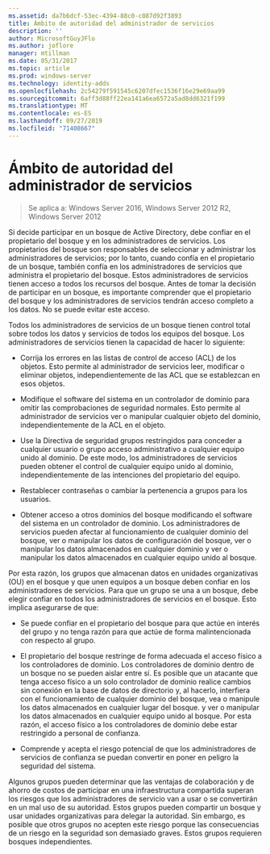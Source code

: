 ```yaml
---
ms.assetid: da7b6dcf-53ec-4394-88c0-c087d92f3893
title: Ámbito de autoridad del administrador de servicios
description: ''
author: MicrosoftGuyJFlo
ms.author: joflore
manager: mtillman
ms.date: 05/31/2017
ms.topic: article
ms.prod: windows-server
ms.technology: identity-adds
ms.openlocfilehash: 2c54279f591545c6207dfec1536f16e29e69aa99
ms.sourcegitcommit: 6aff3d88ff22ea141a6ea6572a5ad8dd6321f199
ms.translationtype: MT
ms.contentlocale: es-ES
ms.lasthandoff: 09/27/2019
ms.locfileid: "71408667"
---
```

# <a name="service-administrator-scope-of-authority"></a>Ámbito de autoridad del administrador de servicios

>Se aplica a: Windows Server 2016, Windows Server 2012 R2, Windows Server 2012

Si decide participar en un bosque de Active Directory, debe confiar en el propietario del bosque y en los administradores de servicios. Los propietarios del bosque son responsables de seleccionar y administrar los administradores de servicios; por lo tanto, cuando confía en el propietario de un bosque, también confía en los administradores de servicios que administra el propietario del bosque. Estos administradores de servicios tienen acceso a todos los recursos del bosque. Antes de tomar la decisión de participar en un bosque, es importante comprender que el propietario del bosque y los administradores de servicios tendrán acceso completo a los datos. No se puede evitar este acceso.  
  
Todos los administradores de servicios de un bosque tienen control total sobre todos los datos y servicios de todos los equipos del bosque. Los administradores de servicios tienen la capacidad de hacer lo siguiente:  
  
-   Corrija los errores en las listas de control de acceso (ACL) de los objetos. Esto permite al administrador de servicios leer, modificar o eliminar objetos, independientemente de las ACL que se establezcan en esos objetos.  
  
-   Modifique el software del sistema en un controlador de dominio para omitir las comprobaciones de seguridad normales. Esto permite al administrador de servicios ver o manipular cualquier objeto del dominio, independientemente de la ACL en el objeto.  
  
-   Use la Directiva de seguridad grupos restringidos para conceder a cualquier usuario o grupo acceso administrativo a cualquier equipo unido al dominio. De este modo, los administradores de servicios pueden obtener el control de cualquier equipo unido al dominio, independientemente de las intenciones del propietario del equipo.  
  
-   Restablecer contraseñas o cambiar la pertenencia a grupos para los usuarios.  
  
-   Obtener acceso a otros dominios del bosque modificando el software del sistema en un controlador de dominio. Los administradores de servicios pueden afectar al funcionamiento de cualquier dominio del bosque, ver o manipular los datos de configuración del bosque, ver o manipular los datos almacenados en cualquier dominio y ver o manipular los datos almacenados en cualquier equipo unido al bosque.  
  
Por esta razón, los grupos que almacenan datos en unidades organizativas (OU) en el bosque y que unen equipos a un bosque deben confiar en los administradores de servicios. Para que un grupo se una a un bosque, debe elegir confiar en todos los administradores de servicios en el bosque. Esto implica asegurarse de que:  
  
-   Se puede confiar en el propietario del bosque para que actúe en interés del grupo y no tenga razón para que actúe de forma malintencionada con respecto al grupo.  
  
-   El propietario del bosque restringe de forma adecuada el acceso físico a los controladores de dominio. Los controladores de dominio dentro de un bosque no se pueden aislar entre sí. Es posible que un atacante que tenga acceso físico a un solo controlador de dominio realice cambios sin conexión en la base de datos de directorio y, al hacerlo, interfiera con el funcionamiento de cualquier dominio del bosque, vea o manipule los datos almacenados en cualquier lugar del bosque. y ver o manipular los datos almacenados en cualquier equipo unido al bosque. Por esta razón, el acceso físico a los controladores de dominio debe estar restringido a personal de confianza.  
  
-   Comprende y acepta el riesgo potencial de que los administradores de servicios de confianza se puedan convertir en poner en peligro la seguridad del sistema.  
  
Algunos grupos pueden determinar que las ventajas de colaboración y de ahorro de costos de participar en una infraestructura compartida superan los riesgos que los administradores de servicio van a usar o se convertirán en un mal uso de su autoridad. Estos grupos pueden compartir un bosque y usar unidades organizativas para delegar la autoridad. Sin embargo, es posible que otros grupos no acepten este riesgo porque las consecuencias de un riesgo en la seguridad son demasiado graves. Estos grupos requieren bosques independientes.  
  


